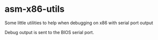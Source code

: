 asm-x86-utils
=============

Some little utilities to help when debugging on x86 with serial port output

Debug output is sent to the BIOS serial port.
